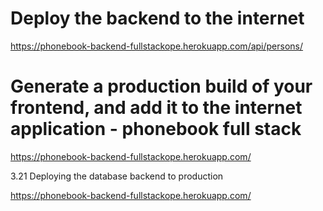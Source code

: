 # Deploy the backend to the internet

https://phonebook-backend-fullstackope.herokuapp.com/api/persons/

# Generate a production build of your frontend, and add it to the internet application - phonebook full stack

https://phonebook-backend-fullstackope.herokuapp.com/

3.21 Deploying the database backend to production

https://phonebook-backend-fullstackope.herokuapp.com/
